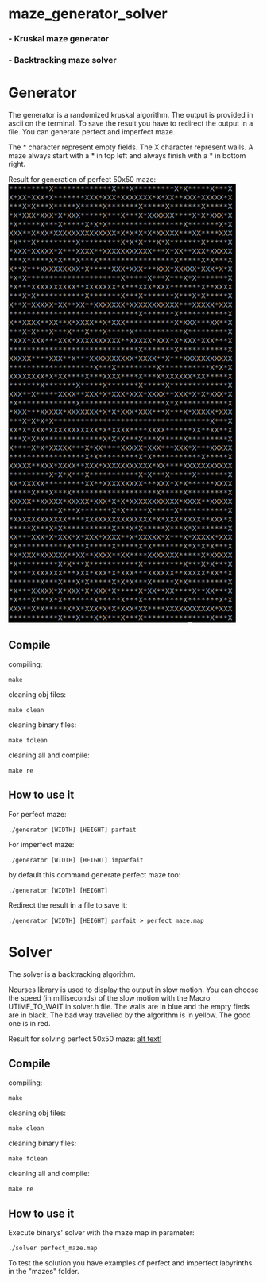 # maze_generator_solver
### - Kruskal maze generator
### - Backtracking maze solver

# Generator
The generator is a randomized kruskal algorithm.
The output is provided in ascii on the terminal.
To save the result you have to redirect the output in a file.
You can generate perfect and imperfect maze.

The * character represent empty fields.
The X character represent walls.
A maze always start with a * in top left and always finish with a * in bottom right.

Result for generation of perfect 50x50 maze:
![alt text](https://raw.githubusercontent.com/nasrat-v/maze_generator_solver/master/img/generation_perfect_50x50.png)

## Compile
compiling:
    
    make
    
cleaning obj files:

    make clean
    
cleaning binary files:

    make fclean
    
    
cleaning all and compile:

    make re
    
## How to use it
For perfect maze:
 
    ./generator [WIDTH] [HEIGHT] parfait
    
For imperfect maze:

    ./generator [WIDTH] [HEIGHT] imparfait
    
    
by default this command generate perfect maze too:

    ./generator [WIDTH] [HEIGHT]
    
Redirect the result in a file to save it:

    ./generator [WIDTH] [HEIGHT] parfait > perfect_maze.map
    
# Solver
The solver is a backtracking algorithm.

Ncurses library is used to display the output in slow motion.
You can choose the speed (in milliseconds) of the slow motion with the Macro UTIME_TO_WAIT in solver.h file.
The walls are in blue and the empty fieds are in black.
The bad way travelled by the algorithm is in yellow. The good one is in red.

Result for solving perfect 50x50 maze:
[alt text!](https://raw.githubusercontent.com/nasrat-v/maze_generator_solver/master/img/solve_perfect_50x50.png)

## Compile
compiling:
    
    make
    
cleaning obj files:

    make clean
    
cleaning binary files:

    make fclean
    
    
cleaning all and compile:

    make re
    
## How to use it
Execute binarys' solver with the maze map in parameter:

    ./solver perfect_maze.map

To test the solution you have examples of perfect and imperfect labyrinths in the "mazes" folder.

